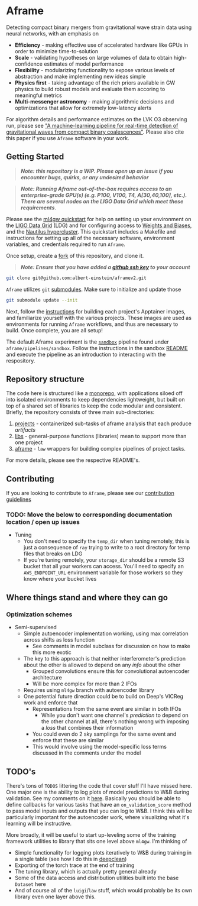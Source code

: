 # Aframe
Detecting compact binary mergers from gravitational wave strain data using neural networks, with an emphasis on
- **Efficiency** - making effective use of accelerated hardware like GPUs in order to minimize time-to-solution
- **Scale** - validating hypotheses on large volumes of data to obtain high-confidence estimates of model performance
- **Flexibility** - modularizing functionality to expose various levels of abstraction and make implementing new ideas simple
- **Physics first** - taking advantage of the rich priors available in GW physics to build robust models and evaluate them accoring to 
meaningful metrics
- **Multi-messenger astronomy** - making algorithmic decisions and optimizations that allow for extremely low-latency alerts 

For algorithm details and performance estimates on the LVK O3 observing run, please see ["A machine-learning pipeline for real-time detection of gravitational waves from compact binary coalescences"](https://arxiv.org/abs/2403.18661). Please also cite this paper if you use `Aframe` software in your work.

## Getting Started
> **_Note: this repository is a WIP. Please open up an issue if you encounter bugs, quirks, or any undesired behavior_**

> **_Note: Running Aframe out-of-the-box requires access to an enterprise-grade GPU(s) (e.g. P100, V100, T4, A[30,40,100], etc.). There are several nodes on the LIGO Data Grid which meet these requirements_**.

Please see the [ml4gw quickstart](https://github.com/ml4gw/quickstart/) for help on setting up your environment 
on the [LIGO Data Grid](https://computing.docs.ligo.org/guide/computing-centres/ldg/) (LDG) and for configuring access to [Weights and Biases](https://wandb.ai), and the [Nautilus hypercluster](https://ucsd-prp.gitlab.io/). 
This quickstart includes a Makefile and instructions for setting up all of the necessary software, environment variables, and credentials 
required to run `Aframe`. 

Once setup, create a [fork](https://docs.github.com/en/pull-requests/collaborating-with-pull-requests/working-with-forks/fork-a-repo) of this repository, and clone it.

> **_Note: Ensure that you have added a [github ssh key](https://docs.github.com/en/authentication/connecting-to-github-with-ssh/adding-a-new-ssh-key-to-your-github-account) to your account_**

```bash
git clone git@github.com:albert-einstein/aframev2.git
```

`Aframe` utilizes `git` [submodules](https://git-scm.com/book/en/v2/Git-Tools-Submodules). Make sure to initialize and update those

```bash
git submodule update --init
```

Next, follow the [instructions](./projects/README.md) for building each project's Apptainer images, and familiarize yourself with the various projects. These images are used as environments for running `Aframe` workflows, and thus are necessary to build. Once complete, you are all setup! 

The default Aframe experiment is the [`sandbox`](./aframe/pipelines/sandbox/) pipeline found under `aframe/pipelines/sandbox`. Follow the instructions in the sandbox [README](./aframe/pipelines/sandbox/) and execute the pipeline as an introduction to interacting with the respository. 


## Repository structure
The code here is structured like a [monorepo](https://medium.com/opendoor-labs/our-python-monorepo-d34028f2b6fa), with applications siloed off into isolated environments to keep dependencies lightweight, but built on top of a shared set of libraries to keep the code modular and consistent. Briefly, the repository consists of three main sub-directories:

1. [projects](./projects/README.md) - containerized sub-tasks of aframe analysis that each produce _artifacts_
2. [libs](./libs/README.md) - general-purpose functions (libraries) mean to support more than one project
3. [aframe](./aframe/README.md) - `law` wrappers for building complex pipelines of project tasks.

For more details, please see the respective README's. 

## Contributing
If you are looking to contribute to `Aframe`, please see our [contribution guidelines](./CONTRIBUTING.md)


### TODO: Move the below to corresponding documentation location / open up issues
- Tuning
    - You don't need to specify the `temp_dir` when tuning remotely, this is just a consequence of `ray` trying to write to a root directory for temp files that breaks on LDG
    - If you're tuning remotely, your `storage_dir` should be a remote S3 bucket that all your workers can access. You'll need to specify an `AWS_ENDPOINT_URL` environment variable for those workers so they know where your bucket lives

## Where things stand and where they can go
### Optimization schemes
- Semi-supervised
    - Simple autoencoder implementation working, using max correlation across shifts as loss function
        - See comments in model subclass for discussion on how to make this more exotic
    - The key to this approach is that neither interferometer's prediction about the other is allowed to depend on any _info_ about the other
        - Grouped convolutions ensure this for convolutional autoencoder architecture
        - Will be more complex for more than 2 IFOs
    - Requires using `ml4gw` branch with autoencoder library
    - One potential future direction could be to build on Deep's VICReg work and enforce that
        - Representations from the same event are similar in both IFOs
            - While you don't want one channel's _prediction_ to depend on the other channel at all, there's nothing wrong with imposing a _loss_ that combines their information
        - You could even do 2 sky samplings for the same event and enforce that these are similar
        - This would involve using the model-specific loss terms discussed in the comments under the model

## TODO's
There's tons of `TODOS` littering the code that cover stuff I'll have missed here.
One major one is the ability to log plots of model predictions to W&B during validation. See my comments on it [here](https://github.com/ML4GW/aframev2/blob/b2a5164d2e49f9c2701e2100091f6b9b8467678a/projects/train/train/model/base.py#L74-L87).
Basically you should be able to define callbacks for various tasks that have an `on_validation_score` method to pass model inputs and outputs that you can log to W&B.
I think this will be particularly important for the autoencoder work, where visualizing what it's learning will be instructive.

More broadly, it will be useful to start up-leveling some of the training framework utilities to library that sits one level above `ml4gw`. I'm thinking of
- Simple functionality for logging plots iteratively to W&B during training in a single table (see how I do this in [deepclean](https://github.com/alecgunny/deepclean-demo/blob/0874cb91e35b4bba0a3b62dfd33dae267c2deff7/projects/train/train/callbacks.py#L12))
- Exporting of the torch trace at the end of training
- The tuning library, which is actually pretty general already
- Some of the data access and distribution utilities built into the base `Dataset` here
- And of course all of the `luigi`/`law` stuff, which would probably be its own library even one layer above this.
